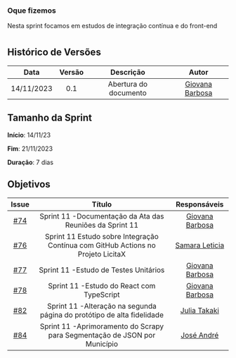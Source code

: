 ### Oque fizemos

Nesta sprint focamos em estudos de integração contínua e do front-end

#
## Histórico de Versões

| Data       | Versão | Descrição                                 | Autor             |
| :--------: | :----: | :--------------------:                    | :---------------: |
| 14/11/2023 |  0.1   | Abertura do documento                     | [Giovana Barbosa ](https://github.com/gio221) |

## Tamanho da Sprint

**Início**: 14/11/23

**Fim**: 21/11/2023

**Duração**: 7 dias

## Objetivos
|                            Issue                             |              Título               |                    Responsáveis                     |
| :----------------------------------------------------------: | :-------------------------------: | :-------------------------------------------------: |
| [#74](https://github.com/unb-mds/2023-2-Squad07/issues/74) |  Sprint 11 -Documentação da Ata das Reuniões da Sprint 11   |[Giovana Barbosa ](https://github.com/gio221) |
 | [#76](https://github.com/unb-mds/2023-2-Squad07/issues/76) |  Sprint 11 Estudo sobre Integração Contínua com GitHub Actions no Projeto LicitaX   |[Samara Leticia](https://github.com/samarawwleticia) |
 | [#77](https://github.com/unb-mds/2023-2-Squad07/issues/77) |  Sprint 11 -Estudo de Testes Unitários   |[Giovana Barbosa ](https://github.com/gio221) |
 | [#78](https://github.com/unb-mds/2023-2-Squad07/issues/78) |  Sprint 11 -Estudo do React com TypeScript    |[Giovana Barbosa ](https://github.com/gio221) |
 | [#82](https://github.com/unb-mds/2023-2-Squad07/issues/82) |  Sprint 11 -Alteração na segunda página do protótipo de alta fidelidade    |[Julia Takaki](https://github.com/juliatakaki) |
 | [#84](https://github.com/unb-mds/2023-2-Squad07/issues/84) |  Sprint 11 -Aprimoramento do Scrapy para Segmentação de JSON por Município   | [José André](https://github.com/joseandre25)   |
 

